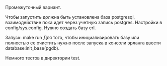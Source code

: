 ﻿Промежуточный вариант.

Чтобы запустить должна быть установлена база postgresql, взаимодействие пока идет через учетную запись postgres. Настройки в config/sys.config. Нужно создать базу erl.


Запуск:  make run
Для того, чтобы инициализировать базу или полностью ее очистить нужно после запуска в консоли эрланга ввести database:init_base(pgdb).

Немного тестов  в директории test.
